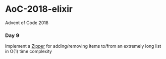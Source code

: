 # AoC-2018-elixir
Advent of Code 2018
   
### Day 9   
Implement a [Zipper](https://en.wikipedia.org/wiki/Zipper_(data_structure)) for adding/removing items to/from an extremely long list in O(1) time complexity
